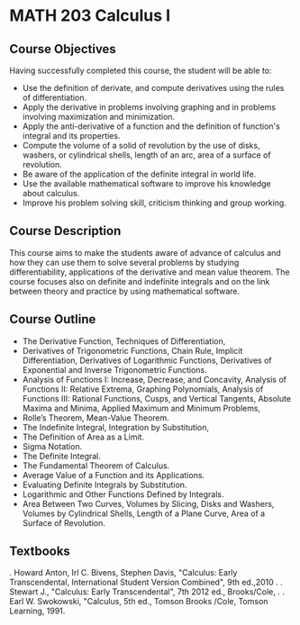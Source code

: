 # MATH 203 Calculus I
## Course Objectives
Having successfully completed this course, the student will be able to:
* Use the definition of derivate, and compute derivatives using the rules of differentiation.
* Apply the derivative in problems involving graphing and in problems involving maximization and minimization.
* Apply the anti-derivative of a function and the definition of function's integral and its properties.
* Compute the volume of a solid of revolution by the use of disks, washers, or cylindrical shells, length of an arc, area of a surface of revolution.
* Be aware of the application of the definite integral in world life.
* Use the available mathematical software to improve his knowledge about calculus.
* Improve his problem solving skill, criticism thinking and group working.
## Course Description
This course aims to make the students aware of advance of calculus and how they can use them to solve several problems by studying differentiability, applications of the derivative and mean value theorem. The course focuses also on definite and indefinite integrals and on the link between theory and practice by using mathematical software.
## Course Outline
* The Derivative Function, Techniques of Differentiation,
* Derivatives of Trigonometric Functions, Chain Rule, Implicit Differentiation, Derivatives of Logarithmic Functions, Derivatives of Exponential and Inverse Trigonometric Functions.
* Analysis of Functions I: Increase, Decrease, and Concavity, Analysis of Functions II: Relative Extrema, Graphing Polynomials, Analysis of Functions III: Rational Functions, Cusps, and Vertical Tangents, Absolute Maxima and Minima, Applied Maximum and Minimum Problems,
* Rolle’s Theorem, Mean-Value Theorem.
* The Indefinite Integral, Integration by Substitution,
* The Definition of Area as a Limit.
* Sigma Notation.
* The Definite Integral.
* The Fundamental Theorem of Calculus.
* Average Value of a Function and its Applications.
* Evaluating Definite Integrals by Substitution.
* Logarithmic and Other Functions Defined by Integrals.
* Area Between Two Curves, Volumes by Slicing, Disks and Washers, Volumes by Cylindrical Shells, Length of a Plane Curve, Area of a Surface of Revolution.
## Textbooks
. Howard Anton, Irl C. Bivens, Stephen Davis, "Calculus: Early Transcendental, International Student Version Combined", 9th ed.,2010 .
. Stewart J., "Calculus: Early Transcendental", 7th 2012 ed., Brooks/Cole, .
. Earl W. Swokowski, "Calculus, 5th ed., Tomson Brooks /Cole, Tomson Learning, 1991.
